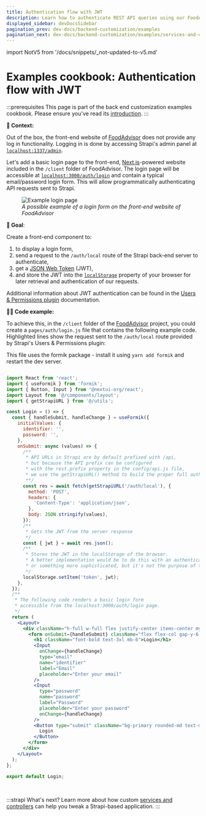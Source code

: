 ```yaml
---
title: Authentication flow with JWT
description: Learn how to authenticate REST API queries using our FoodAdvisor example
displayed_sidebar: devDocsSidebar
pagination_prev: dev-docs/backend-customization/examples
pagination_next: dev-docs/backend-customization/examples/services-and-controllers
---
```


import NotV5 from '/docs/snippets/_not-updated-to-v5.md'

# Examples cookbook: Authentication flow with JWT

<NotV5/>

:::prerequisites
This page is part of the back end customization examples cookbook. Please ensure you've read its [introduction](/dev-docs/backend-customization/examples).
:::

**💭 Context:**

Out of the box, the front-end website of [FoodAdvisor](https://github.com/strapi/foodadvisor) does not provide any log in functionality. Logging in is done by accessing Strapi's admin panel at [`localhost:1337/admin`](http://localhost:1337/admin`).

<SideBySideContainer>

<SideBySideColumn>

Let's add a basic login page to the front-end, [Next.js](https://nextjs.org/)-powered website included in the `/client` folder of FoodAdvisor. The login page will be accessible at [`localhost:3000/auth/login`](http://localhost:3000/auth/login) and contain a typical email/password login form. This will allow programmatically authenticating API requests sent to Strapi.

</SideBySideColumn>

<SideBySideColumn>

<figure style={{ width: '100%', margin: '0' }}>
  <img src="/img/assets/backend-customization/tutorial-auth-flow.png" alt="Example login page" />
  <em><figcaption style={{ fontSize: '12px' }}>A possible example of a login form on the front-end website of FoodAdvisor</figcaption></em>
</figure>


</SideBySideColumn>
</SideBySideContainer>

<SideBySideContainer>
<SideBySideColumn>

**🎯 Goal**:

Create a front-end component to:

1. to display a login form,
2. send a request to the `/auth/local` route of the Strapi back-end server to authenticate,
3. get a [JSON Web Token](https://en.wikipedia.org/wiki/JSON_Web_Token) (JWT),
4. and store the JWT into the [`localStorage`](https://developer.mozilla.org/en-US/docs/Web/API/Window/localStorage) property of your browser for later retrieval and authentication of our requests.

</SideBySideColumn>

<SideBySideColumn>

<SubtleCallout title="Related concept">

Additional information about JWT authentication can be found in the [Users & Permissions plugin](/dev-docs/plugins/users-permissions) documentation.

</SubtleCallout>

</SideBySideColumn>
</SideBySideContainer>

**🧑‍💻 Code example:**

To achieve this, in the `/client` folder of the [FoodAdvisor](https://github.com/strapi/foodadvisor) project, you could create a `pages/auth/login.js` file that contains the following example code.  Highlighted lines show the request sent to the `/auth/local` route provided by Strapi's Users & Permissions plugin:

This file uses the formik package - install it using `yarn add formik` and restart the dev server.

```jsx title="/client/pages/auth/login.js" {21-27}

import React from 'react';
import { useFormik } from 'formik';
import { Button, Input } from '@nextui-org/react';
import Layout from '@/components/layout';
import { getStrapiURL } from '@/utils';

const Login = () => {
  const { handleSubmit, handleChange } = useFormik({
    initialValues: {
      identifier: '',
      password: '',
    },
    onSubmit: async (values) => {
      /**
       * API URLs in Strapi are by default prefixed with /api,
       * but because the API prefix can be configured
       * with the rest.prefix property in the config/api.js file,
       * we use the getStrapiURL() method to build the proper full auth URL.
       **/
      const res = await fetch(getStrapiURL('/auth/local'), {
        method: 'POST',
        headers: {
          'Content-Type': 'application/json',
        },
        body: JSON.stringify(values),
      });
      /**
       * Gets the JWT from the server response
       */
      const { jwt } = await res.json();
      /**
       * Stores the JWT in the localStorage of the browser. 
       * A better implementation would be to do this with an authentication context provider
       * or something more sophisticated, but it's not the purpose of this tutorial.
       */
      localStorage.setItem('token', jwt); 
    },
  });
  /**
   * The following code renders a basic login form 
   * accessible from the localhost:3000/auth/login page.
   */
  return (
    <Layout>
      <div className="h-full w-full flex justify-center items-center my-24">
        <form onSubmit={handleSubmit} className="flex flex-col gap-y-6 w-4/12 ">
          <h1 className="font-bold text-3xl mb-6">Login</h1>
          <Input
            onChange={handleChange}
            type="email"
            name="identifier"
            label="Email"
            placeholder="Enter your email"
          />
          <Input
            type="password"
            name="password"
            label="Password"
            placeholder="Enter your password"
            onChange={handleChange}
          />
          <Button type="submit" className="bg-primary rounded-md text-muted">
            Login
          </Button>
        </form>
      </div>
    </Layout>
  );
};

export default Login;
```

<br />

:::strapi What's next?
Learn more about how custom [services and controllers](/dev-docs/backend-customization/examples/services-and-controllers) can help you tweak a Strapi-based application.
:::
